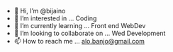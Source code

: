 - 👋 Hi, I’m @bijaino
- 👀 I’m interested in ... Coding
- 🌱 I’m currently learning ... Front end WebDev
- 💞️ I’m looking to collaborate on ... Wed Development 
- 📫 How to reach me ... alo.banjo@gmail.com

<!---
bijaino/bijaino is a ✨ special ✨ repository because its `README.md` (this file) appears on your GitHub profile.
You can click the Preview link to take a look at your changes.
--->

